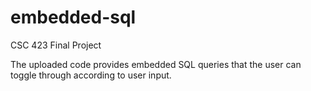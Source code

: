 # embedded-sql
CSC 423 Final Project

The uploaded code provides embedded SQL queries that the user can toggle through according to user input.
